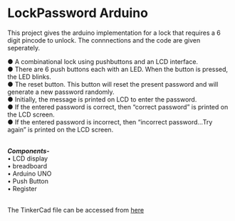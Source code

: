 # LockPassword Arduino

This project gives the arduino implementation for a lock that requires a 6 digit pincode to unlock.
The connnections and the code are given seperately.

● A combinational lock using pushbuttons and an LCD interface. <br>
● There are 6 push buttons each with an LED. When the button is pressed, the LED blinks. <br>
● The reset button. This button will reset the present password and will generate a new password randomly. <br>
● Initially, the message is printed on LCD to enter the password. <br>
● If the entered password is correct, then “correct password” is printed on the LCD screen. <br>
● If the entered password is incorrect, then “incorrect password…Try again” is printed on the LCD screen.<br><br>

<i><b>Components-</b></i>  <br>
•	LCD display  <br>
•	breadboard <br>
•	Arduino UNO <br>
•	Push Button <br>
•	Register <br> <br>


The TinkerCad file can be accessed from <a href="https://www.tinkercad.com/things/1W2qrfrqQke-neat-kasi/editel?sharecode=gxLc2v4rYkVjVtX0R_kRNQg9WtxL0id3z_yKO_G4iQQ">here</a>
